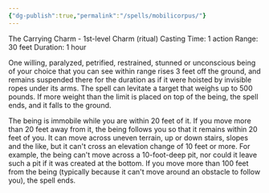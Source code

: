 ```yaml
---
{"dg-publish":true,"permalink":"/spells/mobilicorpus/"}
---
```


The Carrying Charm - 1st-level Charm (ritual) 
Casting Time: 1 action 
Range: 30 feet 
Duration: 1 hour 

One willing, paralyzed, petrified, restrained, stunned or unconscious being of your choice that you can see within range rises 3 feet off the ground, and remains suspended there for the duration as if it were hoisted by invisible ropes under its arms. The spell can levitate a target that weighs up to 500 pounds. If more weight than the limit is placed on top of the being, the spell ends, and it falls to the ground. 

The being is immobile while you are within 20 feet of it. If you move more than 20 feet away from it, the being follows you so that it remains within 20 feet of you. It can move across uneven terrain, up or down stairs, slopes and the like, but it can't cross an elevation change of 10 feet or more. For example, the being can't move across a 10-foot-deep pit, nor could it leave such a pit if it was created at the bottom. If you move more than 100 feet from the being (typically because it can't move around an obstacle to follow you), the spell ends.
